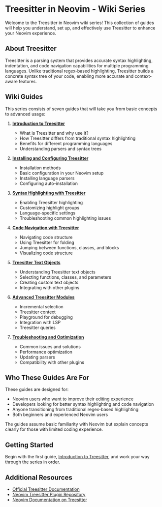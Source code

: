 # Treesitter in Neovim - Wiki Series

Welcome to the Treesitter in Neovim wiki series! This collection of guides will help you understand, set up, and effectively use Treesitter to enhance your Neovim experience.

## About Treesitter

Treesitter is a parsing system that provides accurate syntax highlighting, indentation, and code navigation capabilities for multiple programming languages. Unlike traditional regex-based highlighting, Treesitter builds a concrete syntax tree of your code, enabling more accurate and context-aware features.

## Wiki Guides

This series consists of seven guides that will take you from basic concepts to advanced usage:

1. [**Introduction to Treesitter**](01-introduction-to-treesitter.md)
   - What is Treesitter and why use it?
   - How Treesitter differs from traditional syntax highlighting
   - Benefits for different programming languages
   - Understanding parsers and syntax trees

2. [**Installing and Configuring Treesitter**](02-installing-and-configuring-treesitter.md)
   - Installation methods
   - Basic configuration in your Neovim setup
   - Installing language parsers
   - Configuring auto-installation

3. [**Syntax Highlighting with Treesitter**](03-syntax-highlighting-with-treesitter.md)
   - Enabling Treesitter highlighting
   - Customizing highlight groups
   - Language-specific settings
   - Troubleshooting common highlighting issues

4. [**Code Navigation with Treesitter**](04-code-navigation-with-treesitter.md)
   - Navigating code structure
   - Using Treesitter for folding
   - Jumping between functions, classes, and blocks
   - Visualizing code structure

5. [**Treesitter Text Objects**](05-treesitter-text-objects.md)
   - Understanding Treesitter text objects
   - Selecting functions, classes, and parameters
   - Creating custom text objects
   - Integrating with other plugins

6. [**Advanced Treesitter Modules**](06-advanced-treesitter-modules.md)
   - Incremental selection
   - Treesitter context
   - Playground for debugging
   - Integration with LSP
   - Treesitter queries

7. [**Troubleshooting and Optimization**](07-troubleshooting-and-optimization.md)
   - Common issues and solutions
   - Performance optimization
   - Updating parsers
   - Compatibility with other plugins

## Who These Guides Are For

These guides are designed for:

- Neovim users who want to improve their editing experience
- Developers looking for better syntax highlighting and code navigation
- Anyone transitioning from traditional regex-based highlighting
- Both beginners and experienced Neovim users

The guides assume basic familiarity with Neovim but explain concepts clearly for those with limited coding experience.

## Getting Started

Begin with the first guide, [Introduction to Treesitter](01-introduction-to-treesitter.md), and work your way through the series in order.

## Additional Resources

- [Official Treesitter Documentation](https://tree-sitter.github.io/tree-sitter/)
- [Neovim Treesitter Plugin Repository](https://github.com/nvim-treesitter/nvim-treesitter)
- [Neovim Documentation on Treesitter](https://neovim.io/doc/user/treesitter.html)
